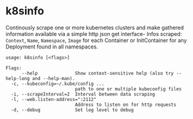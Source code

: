 # k8sinfo

Continously scrape one or more kubernetes clusters and make gathered information available via a simple http json get interface-
Infos scraped: `Context`, `Name`, `Namespace`, `Image` for each Container or InitContainer for any Deployment found in all namespaces.

```console
usage: k8sinfo [<flags>]

Flags:
      --help              Show context-sensitive help (also try --help-long and --help-man).
  -c, --kubeconfig=~/.kube/config ...
                          path to one or multiple kubeconfig files
  -i, --scrapeInterval=2  Interval between data scraping
  -l, --web.listen-address=":2112"
                          Address to listen on for http requests
  -d, --debug             Set log level to debug
  ```
